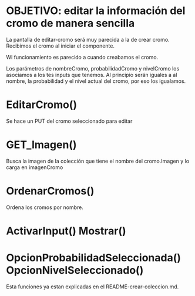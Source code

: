 # OBJETIVO: editar la información del cromo de manera sencilla


<!-- editar-cromo.component.ts -->

La pantalla de editar-cromo será muy parecida a la de crear cromo. Recibimos el cromo al iniciar el componente.

Wl funcionamiento es parecido a cuando creabamos el cromo.

Los parámetros de nombreCromo, probabilidadCromo y nivelCromo los asociamos a los tes inputs que tenemos. Al principio serán iguales a al nombre, la probabilidad y el nivel actual del cromo, por eso los igualamos.

# EditarCromo()

Se hace un PUT del cromo seleccionado para editar

# GET_Imagen()

Busca la imagen de la colección que tiene el nombre del cromo.Imagen y lo carga en imagenCromo

# OrdenarCromos()

Ordena los cromos por nombre. 

# ActivarInput() Mostrar()

# OpcionProbabilidadSeleccionada() OpcionNivelSeleccionado()

Esta funciones ya estan explicadas en el README-crear-coleccion.md.
